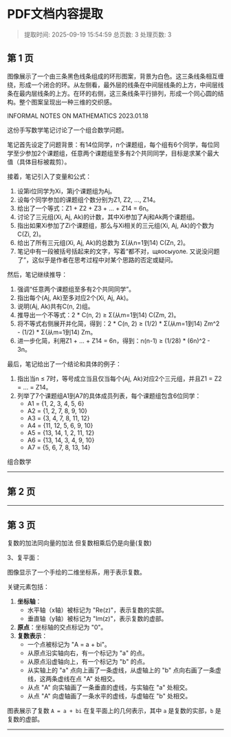 # PDF文档内容提取
> 提取时间: 2025-09-19 15:54:59
> 总页数: 3
> 处理页数: 3

## 第 1 页

图像展示了一个由三条黑色线条组成的环形图案，背景为白色。这三条线条相互缠绕，形成一个闭合的环。从左侧看，最外层的线条在中间层线条的上方，中间层线条在最内层线条的上方。在环的右侧，这三条线条平行排列，形成一个同心圆的结构。整个图案呈现出一种三维的交织感。

INFORMAL NOTES ON
MATHEMATICS
2023.01.18

这份手写数学笔记讨论了一个组合数学问题。

笔记首先设定了问题背景：有14位同学，n个课题组，每个组有6个同学，每位同学至少参加2个课题组，任意两个课题组至多有2个共同同学，目标是求某个最大值（具体目标被裁剪）。

接着，笔记引入了变量和公式：
1.  设第i位同学为Xi，第j个课题组为Aj。
2.  设每个同学参加的课题组个数分别为Z1, Z2, ..., Z14。
3.  给出了一个等式：Z1 + Z2 + Z3 + ... + Z14 = 6n。
4.  讨论了三元组(Xi, Aj, Ak)的计数，其中Xi参加了Aj和Ak两个课题组。
5.  指出如果Xi参加了Zi个课题组，那么与Xi相关的三元组(Xi, Aj, Ak)的个数为C(Zi, 2)。
6.  给出了所有三元组(Xi, Aj, Ak)的总数为 Σ(从n=1到14) C(Zn, 2)。
7.  笔记中有一段被括号括起来的文字，写着“都不对，щяосыуоле. 又说没问题了”，这似乎是作者在思考过程中对某个思路的否定或疑问。

然后，笔记继续推导：
1.  强调“任意两个课题组至多有2个共同同学”。
2.  指出每个(Aj, Ak)至多对应2个(Xi, Aj, Ak)。
3.  说明(Aj, Ak)共有C(n, 2)组。
4.  推导出一个不等式：2 * C(n, 2) ≥ Σ(从m=1到14) C(Zm, 2)。
5.  将不等式右侧展开并化简，得到：2 * C(n, 2) ≥ (1/2) * Σ(从m=1到14) Zm^2 - (1/2) * Σ(从m=1到14) Zm。
6.  进一步化简，利用Z1 + ... + Z14 = 6n，得到：n(n-1) ≥ (1/28) * (6n)^2 - 3n。

最后，笔记给出了一个结论和具体的例子：
1.  指出当n ≤ 7时，等号成立当且仅当每个(Aj, Ak)对应2个三元组，并且Z1 = Z2 = ... = Z14。
2.  列举了7个课题组A1到A7的具体成员列表，每个课题组包含6位同学：
    *   A1 = {1, 2, 3, 4, 5, 6}
    *   A2 = {1, 2, 7, 8, 9, 10}
    *   A3 = {3, 4, 7, 8, 11, 12}
    *   A4 = {11, 12, 5, 6, 9, 10}
    *   A5 = {13, 14, 1, 2, 11, 12}
    *   A6 = {13, 14, 3, 4, 9, 10}
    *   A7 = {5, 6, 7, 8, 13, 14}

组合数学

---

## 第 2 页



---

## 第 3 页

复数的加法同向量的加法
但复数相乘后仍是向量(复数)

3、复平面：

图像显示了一个手绘的二维坐标系，用于表示复数。

关键元素包括：
1.  **坐标轴**：
    *   水平轴（x轴）被标记为 "Re(z)"，表示复数的实部。
    *   垂直轴（y轴）被标记为 "Im(z)"，表示复数的虚部。
2.  **原点**：坐标轴的交点标记为 "0"。
3.  **复数表示**：
    *   一个点被标记为 "A = a + bi"。
    *   从原点沿实轴向右，有一个标记为 "a" 的点。
    *   从原点沿虚轴向上，有一个标记为 "b" 的点。
    *   从实轴上的 "a" 点向上画了一条虚线，从虚轴上的 "b" 点向右画了一条虚线，这两条虚线在点 "A" 处相交。
    *   从点 "A" 向实轴画了一条垂直的虚线，与实轴在 "a" 处相交。
    *   从点 "A" 向虚轴画了一条水平的虚线，与虚轴在 "b" 处相交。

图表展示了复数 `A = a + bi` 在复平面上的几何表示，其中 `a` 是复数的实部，`b` 是复数的虚部。

---

